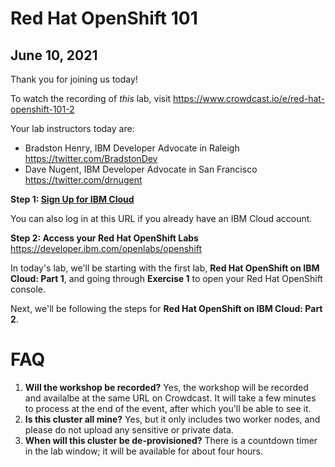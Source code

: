 # Red Hat OpenShift 101
## June 10, 2021

Thank you for joining us today!

To watch the recording of *this* lab, visit https://www.crowdcast.io/e/red-hat-openshift-101-2

Your lab instructors today are:
* Bradston Henry, IBM Developer Advocate in Raleigh https://twitter.com/BradstonDev
* Dave Nugent, IBM Developer Advocate in San Francisco https://twitter.com/drnugent

**Step 1: [Sign Up for IBM Cloud](https://ibm.biz/BdfMXk )** 

You can also log in at this URL if you already have an IBM Cloud account.

**Step 2: Access your Red Hat OpenShift Labs** https://developer.ibm.com/openlabs/openshift

In today's lab, we'll be starting with the first lab, **Red Hat OpenShift on IBM Cloud: Part 1**, and going through **Exercise 1** to open your Red Hat OpenShift console.

Next, we'll be following the steps for **Red Hat OpenShift on IBM Cloud: Part 2**.

# FAQ

1. **Will the workshop be recorded?** Yes, the workshop will be recorded and availalbe at the same URL on Crowdcast. It will take a few minutes to process at the end of the event, after which you'll be able to see it.
1. **Is this cluster all mine?** Yes, but it only includes two worker nodes, and please do not upload any sensitive or private data.
1. **When will this cluster be de-provisioned?** There is a countdown timer in the lab window; it will be available for about four hours.

